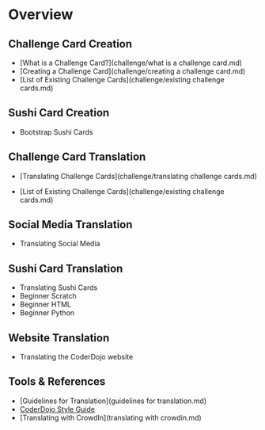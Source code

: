 # Overview

## Challenge Card Creation

* [What is a Challenge Card?](challenge/what is a challenge card.md)
* [Creating a Challenge Card](challenge/creating a challenge card.md)
* [List of Existing Challenge Cards](challenge/existing challenge cards.md)

## Sushi Card Creation

* Bootstrap Sushi Cards

## Challenge Card Translation

* [Translating Challenge Cards](challenge/translating challenge cards.md)

* [List of Existing Challenge Cards](challenge/existing challenge cards.md)

## Social Media Translation

* Translating Social Media

## Sushi Card Translation

* Translating Sushi Cards
* Beginner Scratch
* Beginner HTML
* Beginner Python

## Website Translation

* Translating the CoderDojo website

## Tools & References

* [Guidelines for Translation](guidelines for translation.md)
* [CoderDojo Style Guide](http://dojo.soy/style)
* [Translating with CrowdIn](translating with crowdin.md)



